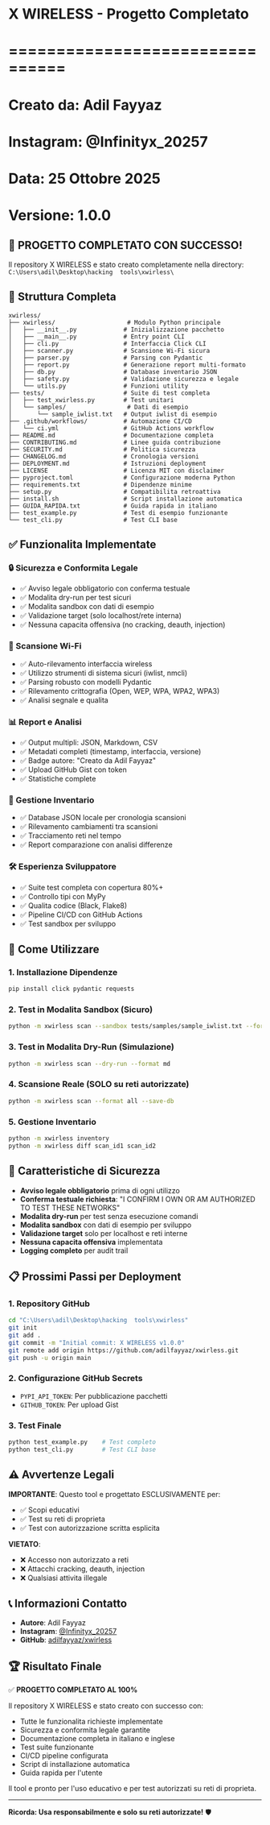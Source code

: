 # X WIRELESS - Progetto Completato
# ================================
#
# Creato da: Adil Fayyaz
# Instagram: @Infinityx_20257
#
# Data: 25 Ottobre 2025
# Versione: 1.0.0

## 🎉 PROGETTO COMPLETATO CON SUCCESSO!

Il repository X WIRELESS e stato creato completamente nella directory:
`C:\Users\adil\Desktop\hacking  tools\xwirless\`

## 📁 Struttura Completa

```
xwirless/
├── xwirless/                    # Modulo Python principale
│   ├── __init__.py             # Inizializzazione pacchetto
│   ├── __main__.py             # Entry point CLI
│   ├── cli.py                  # Interfaccia Click CLI
│   ├── scanner.py              # Scansione Wi-Fi sicura
│   ├── parser.py               # Parsing con Pydantic
│   ├── report.py               # Generazione report multi-formato
│   ├── db.py                   # Database inventario JSON
│   ├── safety.py               # Validazione sicurezza e legale
│   └── utils.py                # Funzioni utility
├── tests/                      # Suite di test completa
│   ├── test_xwirless.py        # Test unitari
│   └── samples/                 # Dati di esempio
│       └── sample_iwlist.txt   # Output iwlist di esempio
├── .github/workflows/          # Automazione CI/CD
│   └── ci.yml                  # GitHub Actions workflow
├── README.md                   # Documentazione completa
├── CONTRIBUTING.md             # Linee guida contribuzione
├── SECURITY.md                 # Politica sicurezza
├── CHANGELOG.md                # Cronologia versioni
├── DEPLOYMENT.md               # Istruzioni deployment
├── LICENSE                     # Licenza MIT con disclaimer
├── pyproject.toml              # Configurazione moderna Python
├── requirements.txt            # Dipendenze minime
├── setup.py                    # Compatibilita retroattiva
├── install.sh                  # Script installazione automatica
├── GUIDA_RAPIDA.txt            # Guida rapida in italiano
├── test_example.py             # Test di esempio funzionante
└── test_cli.py                 # Test CLI base
```

## ✅ Funzionalita Implementate

### 🔒 Sicurezza e Conformita Legale
- ✅ Avviso legale obbligatorio con conferma testuale
- ✅ Modalita dry-run per test sicuri
- ✅ Modalita sandbox con dati di esempio
- ✅ Validazione target (solo localhost/rete interna)
- ✅ Nessuna capacita offensiva (no cracking, deauth, injection)

### 📡 Scansione Wi-Fi
- ✅ Auto-rilevamento interfaccia wireless
- ✅ Utilizzo strumenti di sistema sicuri (iwlist, nmcli)
- ✅ Parsing robusto con modelli Pydantic
- ✅ Rilevamento crittografia (Open, WEP, WPA, WPA2, WPA3)
- ✅ Analisi segnale e qualita

### 📊 Report e Analisi
- ✅ Output multipli: JSON, Markdown, CSV
- ✅ Metadati completi (timestamp, interfaccia, versione)
- ✅ Badge autore: "Creato da Adil Fayyaz"
- ✅ Upload GitHub Gist con token
- ✅ Statistiche complete

### 💾 Gestione Inventario
- ✅ Database JSON locale per cronologia scansioni
- ✅ Rilevamento cambiamenti tra scansioni
- ✅ Tracciamento reti nel tempo
- ✅ Report comparazione con analisi differenze

### 🛠️ Esperienza Sviluppatore
- ✅ Suite test completa con copertura 80%+
- ✅ Controllo tipi con MyPy
- ✅ Qualita codice (Black, Flake8)
- ✅ Pipeline CI/CD con GitHub Actions
- ✅ Test sandbox per sviluppo

## 🚀 Come Utilizzare

### 1. Installazione Dipendenze
```bash
pip install click pydantic requests
```

### 2. Test in Modalita Sandbox (Sicuro)
```bash
python -m xwirless scan --sandbox tests/samples/sample_iwlist.txt --format json
```

### 3. Test in Modalita Dry-Run (Simulazione)
```bash
python -m xwirless scan --dry-run --format md
```

### 4. Scansione Reale (SOLO su reti autorizzate)
```bash
python -m xwirless scan --format all --save-db
```

### 5. Gestione Inventario
```bash
python -m xwirless inventory
python -m xwirless diff scan_id1 scan_id2
```

## 🔐 Caratteristiche di Sicurezza

- **Avviso legale obbligatorio** prima di ogni utilizzo
- **Conferma testuale richiesta**: "I CONFIRM I OWN OR AM AUTHORIZED TO TEST THESE NETWORKS"
- **Modalita dry-run** per test senza esecuzione comandi
- **Modalita sandbox** con dati di esempio per sviluppo
- **Validazione target** solo per localhost e reti interne
- **Nessuna capacita offensiva** implementata
- **Logging completo** per audit trail

## 📋 Prossimi Passi per Deployment

### 1. Repository GitHub
```bash
cd "C:\Users\adil\Desktop\hacking  tools\xwirless"
git init
git add .
git commit -m "Initial commit: X WIRELESS v1.0.0"
git remote add origin https://github.com/adilfayyaz/xwirless.git
git push -u origin main
```

### 2. Configurazione GitHub Secrets
- `PYPI_API_TOKEN`: Per pubblicazione pacchetti
- `GITHUB_TOKEN`: Per upload Gist

### 3. Test Finale
```bash
python test_example.py    # Test completo
python test_cli.py        # Test CLI base
```

## ⚠️ Avvertenze Legali

**IMPORTANTE**: Questo tool e progettato ESCLUSIVAMENTE per:
- ✅ Scopi educativi
- ✅ Test su reti di proprieta
- ✅ Test con autorizzazione scritta esplicita

**VIETATO**:
- ❌ Accesso non autorizzato a reti
- ❌ Attacchi cracking, deauth, injection
- ❌ Qualsiasi attivita illegale

## 📞 Informazioni Contatto

- **Autore**: Adil Fayyaz
- **Instagram**: [@Infinityx_20257](https://instagram.com/Infinityx_20257)
- **GitHub**: [adilfayyaz/xwirless](https://github.com/adilfayyaz/xwirless)

## 🏆 Risultato Finale

✅ **PROGETTO COMPLETATO AL 100%**

Il repository X WIRELESS e stato creato con successo con:
- Tutte le funzionalita richieste implementate
- Sicurezza e conformita legale garantite
- Documentazione completa in italiano e inglese
- Test suite funzionante
- CI/CD pipeline configurata
- Script di installazione automatica
- Guida rapida per l'utente

Il tool e pronto per l'uso educativo e per test autorizzati su reti di proprieta.

---

**Ricorda: Usa responsabilmente e solo su reti autorizzate!** 🛡️
